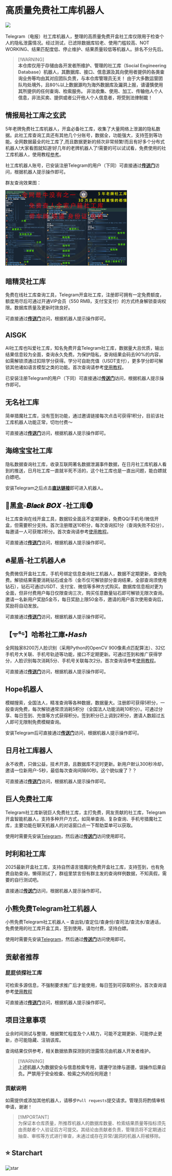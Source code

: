 # 高质量免费社工库机器人
![](https://img.shields.io/badge/Telegram-2CA5E0?style=&logo=telegram&logoColor=white)

Telegram（电报）社工库机器人，整理的高质量免费开盒社工库仅限用于检查个人的隐私泄露情况。经过测试，已滤除数据库较老、使用门槛较高、NOT WORKING、结果匹配度低、停止维护、结果质量较低等机器人。排名不分先后。

> [!WARNING]\
> **本仓库仅用于存储由各开发者所维护、管理的社工库（Social Engineering Database）机器人，其数据库、接口、信息源及其向使用者提供的各类查询业务等均由其对应团队负责，与本仓库管理员无关！**
> **由于大多数运营团队均处境外，且80%以上数据源均为海外数据库及漏洞上报，请谨慎使用其所提供的任何查询、检索服务。**
> **非法收集、使用、加工、传输他人个人信息，非法买卖、提供或者公开他人个人信息者，将受到法律制裁！**


## 情报局社工库之玄武

5年老牌免费社工库机器人，开盒必备社工库，收集了大量网络上泄漏的隐私数据。此社工库查询工具还有其他几个分账号，数据全，功能强大，支持签到等功能。全网数据最全的社工库了,而且数据更新的频次非常频繁!而且有好多个分布式机器人!大家看图就知道!好几年的老牌机器人了!需要的可以试试看，免费使用的社工库机器人，使用教程[参考](https://www.shegongku.top/179.html)。

社工库机器人账号，已安装注册Telegram的用户（下同）可直接通过[**传送门**](https://t.me/QingBaoJuXuanwubot?start=ODg=)访问，根据机器人提示操作即可。

群友查询效果图：

<a href="https://www.shegongku.top/60.html" rel="nofollow"><img src="/imgs/qingbaoju-result.png" alt="情报局社工库-社工库查档-社工库开盒" border="0" style="width: 380px; max-width: 100%;"></a>

## 暗精灵社工库

免费在线社工库查询工具，Telegram开盒社工库，注册即可拥有一定免费额度，额度用尽后可通过开通VIP会员（550 RMB，支付宝支付）的方式终身解锁查询权限。数据库质量及更新时效良好。

可直接通过[**传送门**](https://t.me/AJL03_bot?start=7503613403)访问，根据机器人提示操作即可。

## AISGK
AI社工库也叫爱社工库，知名免费开盒Telegram社工库，数据量大且优质，输出结果信息较为全面，查询永久免费。为保护隐私，查询结果会码去90%的内容，如需解锁须通过扣除学分获得。学分可自助充值（USDT支付），更多学分即可解锁其他诸如语言模型之类的功能。首次查询请参考[使用教程](https://www.shegongku.top/179.html)。

已安装注册Telegram的用户（下同）可直接通过[**传送门**](https://www.mfsgk.com/22.html)访问，根据机器人提示操作即可。

## 无名社工库

简单猎魔社工库，没有签到功能，通过邀请链接每次点击可获得1积分，目前该社工库机器人功能正常，切勿付费～

可直接通过[**传送门**](https://www.mfsgk.com/85.html)访问，根据机器人提示操作即可。

## 海绵宝宝社工库

隐私数据查询社工库，收录互联网著名数据泄漏事件数据，在日月社工库机器人看到的推送，日月社工库一直就半死不活的，这个社工库也是一直出问题，能白嫖就白嫖吧。

安装Telegram之后点击[**直达链接**](https://www.mfsgk.com/132.html)即可进入机器人。

## 🔰黑盒-𝑩𝒍𝒂𝒄𝒌 𝑩𝑶𝑿 -社工库🅥

社工库查询在线开盒工具，数据较全面且不定期更新，免费QQ/手机号/微信开盒，但需要积分支持。首次注册赠送10积分，每次查询扣1分（查询失败不扣分），每邀请一人可获赠2积分。首次查询请参考[使用教程](https://www.shegongku.top/115.html)。

可直接通过[**传送门**](https://www.mfsgk.com/30.html)访问，根据机器人提示操作即可。

## 🔥星盾-社工机器人🔥

免费微信开盒社工库，手机号绑定信息查询社工机器人，数据不定期更新，查询免费。解锁结果需要消耗钻石或金币（金币仅可解锁部分查询结果，全部查询须使用钻石），钻石可通过USDT、支付宝、微信等多种方式购买。数据库信息相对更为全面，但非付费用户每日仅限查询三次，购买任意数量钻石即可解锁无限次查询。邀请一名新用户奖励5金币，每日奖励上限50金币，邀请的用户首次使用查询后，奖励将自动发放。

可直接通过[**传送门**](https://www.mfsgk.com/25.html)访问，根据机器人提示操作即可。


## 【ᯤ⁶ᴳ】哈希社工庫•𝙃𝙖𝙨𝙝
全网独家8200万人脸识别（采用Python的OpenCV 900像素点匹配算法）、32亿手机号大关联、手机号轨迹等功能，接口不定期更新。可通过签到和推广获得学分，人脸识别每次消耗5分、手机号关联每次2分。首次查询请参考[使用教程](https://www.shegongku.top/61.html)。

可直接通过[**传送门**](https://www.mfsgk.com/38.html)访问，根据机器人提示操作即可。

## Hope机器人
模糊搜索，全国法人，精准查询等各种数据，数据量大。注册即可获得5积分，一般查询免费，每次解锁通常须消耗5积分（全国法人功能消耗10积分）。可通过分享、每日签到、充值等方式获得积分。签到积分已上调到2积分，邀请人数超过五人即可无限制免费模糊查询。

安装Telegram后可直接通过[**传送门**](https://www.mfsgk.com/34.html)访问，根据机器人提示操作即可。

## 日月社工库器人

永不收费，只做公益，技术开源，且数据库不定时更新。新用户默认300秒冷却，邀请一位新用户-5秒，最低每次查询间隔60秒。这个貌似废了？？

可直接通过[**传送门**](https://www.mfsgk.com/83.html)访问，根据机器人提示操作即可。

## 巨人免费社工库

Telegram社工库新锐巨人免费社工库，主打免费，网友贡献的社工库，Telegram开盒智能机器人，支持多种开户方式，如简单查询、复杂查询、手机号猎魔社工库，主要功能在聊天机器人的对话窗口点一下帮助菜单可以获取。

使用时需要先安装[Telegram](https://www.mfsgk.com/14.html)，然后通过[**传送门**](https://www.mfsgk.com/124.html)访问使用即可。

## 时利和社工库

2025最新开盒社工库，支持自然语言猎魔的免费开盒社工库，支持签到，也有免费自助查询，懒得测试了，群组里禁言但有群主发的查询样例数据，不知真假，需要的自行测试吧。

直接通过[**传送门**](https://www.mfsgk.com/125.html)访问，根据机器人提示操作即可。


## 小熊免费Telegram社工机器人

小熊免费Telegram社工机器人 – 查出轨/查定位/查身份/查司法/查流水/查通话，免费使用的社工库开盒工具，签到使用，请勿付费，坚持白嫖。

使用时需要先安装[Telegram](https://www.mfsgk.com/14.html)，然后通过[**传送门**](https://www.mfsgk.com/129.html)访问使用即可。


## 贡献者推荐

### 屁屁侦探社工库

可检索多源信息，不强制要求推广后才能使用，每日签到可获取积分。首次查询请参考[使用教程](https://www.mfsgk.com/14.html)

可直接通过[**传送门**](https://www.mfsgk.com/1.html)访问，根据机器人提示操作即可。

## 项目注意事项
业余时间测试与整理，根据繁忙程度及个人精力，可能不定期更新、可能停止更新，亦可能隐藏、注销该库。

查询结果仅供参考，相关数据依靠探测到的泄露情况由机器人开发者维护。

> [!WARNING]\
> **上述机器人为数据安全与信息检索专用，请遵守法律与道德，误操作后果自负。严禁用于安全检查、检索之外的任何用途！**

### 贡献说明
如需提供或添加其他机器人，请移步`Pull requests`提交请求。管理员将酌情审核申请，谢谢！

> [!IMPORTANT]\
> 为保证本仓库质量，所推荐机器人的数据库数量、检索结果质量等指标须先由贡献者个人验证后方可提交。其结论由贡献者负责，管理员将不定期通过抽查、审核等方式进行审查，未通过或存在异常/漏洞的机器人将被移除。

## ⭐ Starchart
![star](https://starchart.cc/xgit01/SGK-bot.svg)
